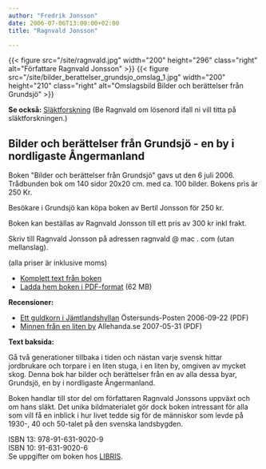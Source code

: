 ```yaml
---
author: "Fredrik Jonsson"
date: 2006-07-06T13:00:00+02:00
title: "Ragnvald Jonsson"

---
```


{{< figure src="/site/ragnvald.jpg" width="200" height="296" class="right" alt="Författare Ragnvald Jonsson" >}}
{{< figure src="/site/bilder_berattelser_grundsjo_omslag_1.jpg" width="200" height="210" class="right" alt="Omslagsbild Bilder och berättelser från Grundsjö" >}}

**Se också:** [Släktforskning](/reunion/) (Be Ragnvald om lösenord ifall ni vill titta på släktforskningen.)

## Bilder och berättelser från Grundsjö - en by i nordligaste Ångermanland

Boken "Bilder och berättelser från Grundsjö" gavs ut den 6 juli 2006. Trådbunden bok om 140 sidor 20x20 cm. med ca. 100 bilder. Bokens pris är 250 Kr.

Besökare i Grundsjö kan köpa boken av Bertil Jonsson för 250 kr.

Boken kan beställas av Ragnvald Jonsson till ett pris av 300 kr inkl frakt.

Skriv till Ragnvald Jonsson på adressen ragnvald @ mac . com (utan mellanslag).

(alla priser är inklusive moms)

* [Komplett text från boken](/ragnvald/bilder-berattelser-grundsjo)
* [Ladda hem boken i PDF-format](/files/bilder-och-berattelser-fran-grundsjo.pdf) (62 MB)

**Recensioner:**

* [Ett guldkorn i Jämtlandshyllan](/files/ostersunds-posten-ett-guldkorn-i-jamtlandshyllan.pdf) Östersunds-Posten 2006-09-22 (PDF)
* [Minnen från en liten by](/files/allehanda-minnen-fran-en-liten-by.pdf) Allehanda.se 2007-05-31 (PDF)

**Text baksida:**

Gå två generationer tillbaka i tiden och nästan varje svensk hittar jordbrukare och torpare i en liten stuga, i en liten by, omgiven av mycket skog. Denna bok har bilder och berättelser från en av alla dessa byar, Grundsjö, en by i nordligaste Ångermanland.

Boken handlar till stor del om författaren Ragnvald Jonssons uppväxt och om hans släkt. Det unika bildmaterialet gör dock boken intressant för alla som vill få en inblick i hur livet tedde sig för de människor som levde på 1930-, 40 och 50-talet på den svenska landsbygden.

ISBN 13: 978-91-631-9020-9  
ISBN 10: 91-631-9020-6  
Se uppgifter om boken hos [LIBRIS](http://libris.kb.se/bib/10579041).
